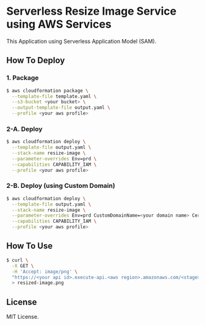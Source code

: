 # Serverless Resize Image Service using AWS Services

This Application using Serverless Application Model (SAM).

## How To Deploy

### 1. Package

```bash
$ aws cloudformation package \
  --template-file template.yaml \
  --s3-bucket <your bucket> \
  --output-template-file output.yaml \
  --profile <your aws profile>
```

### 2-A. Deploy

```bash
$ aws cloudformation deploy \
  --template-file output.yaml \
  --stack-name resize-image \
  --parameter-overrides Env=prd \
  --capabilities CAPABILITY_IAM \
  --profile <your aws profile>
```

### 2-B. Deploy (using Custom Domain)

```bash
$ aws cloudformation deploy \
  --template-file output.yaml \
  --stack-name resize-image \
  --parameter-overrides Env=prd CustomDomainName=<your domain name> CertificateArn=<your certificate arn>\
  --capabilities CAPABILITY_IAM \
  --profile <your aws profile>
```

## How To Use

```bash
$ curl \
  -X GET \
  -H 'Accept: image/png' \
  "https://<your api id>.execute-api.<aws region>.amazonaws.com/<stage>/image?url=https%3A%2F%2Foctodex.github.com%2Fimages%2Flabtocat.png&width=100&height=100" \
  > resized-image.png
```

## License

MIT License.
